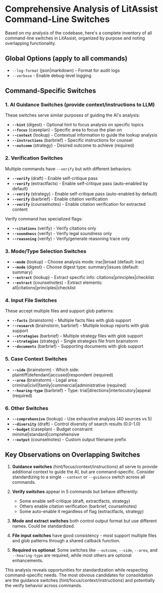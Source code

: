 # Comprehensive Analysis of LitAssist Command-Line Switches

Based on my analysis of the codebase, here's a complete inventory of all command-line switches in LitAssist, organized by purpose and noting overlapping functionality.

## Global Options (apply to all commands)
- `--log-format` (json|markdown) - Format for audit logs
- `--verbose` - Enable debug-level logging

## Command-Specific Switches

### 1. AI Guidance Switches (provide context/instructions to LLM)
These switches serve similar purposes of guiding the AI's analysis:
- **`--hint`** (digest) - Optional hint to focus analysis on specific topics
- **`--focus`** (caseplan) - Specific area to focus the plan on  
- **`--context`** (lookup) - Contextual information to guide the lookup analysis
- **`--instructions`** (barbrief) - Specific instructions for counsel
- **`--outcome`** (strategy) - Desired outcome to achieve (required)

### 2. Verification Switches
Multiple commands have `--verify` but with different behaviors:
- **`--verify`** (draft) - Enable self-critique pass
- **`--verify`** (extractfacts) - Enable self-critique pass (auto-enabled by default)
- **`--verify`** (strategy) - Enable self-critique pass (auto-enabled by default)
- **`--verify`** (barbrief) - Enable citation verification
- **`--verify`** (counselnotes) - Enable citation verification for extracted content

Verify command has specialized flags:
- **`--citations`** (verify) - Verify citations only
- **`--soundness`** (verify) - Verify legal soundness only
- **`--reasoning`** (verify) - Verify/generate reasoning trace only

### 3. Mode/Type Selection Switches
- **`--mode`** (lookup) - Choose analysis mode: irac|broad (default: irac)
- **`--mode`** (digest) - Choose digest type: summary|issues (default: summary)
- **`--extract`** (lookup) - Extract specific info: citations|principles|checklist
- **`--extract`** (counselnotes) - Extract elements: all|citations|principles|checklist

### 4. Input File Switches
These accept multiple files and support glob patterns:
- **`--facts`** (brainstorm) - Multiple facts files with glob support
- **`--research`** (brainstorm, barbrief) - Multiple lookup reports with glob support
- **`--strategies`** (barbrief) - Multiple strategy files with glob support
- **`--strategies`** (strategy) - Single strategies file from brainstorm
- **`--documents`** (barbrief) - Supporting documents with glob support

### 5. Case Context Switches
- **`--side`** (brainstorm) - Which side: plaintiff|defendant|accused|respondent (required)
- **`--area`** (brainstorm) - Legal area: criminal|civil|family|commercial|administrative (required)
- **`--hearing-type`** (barbrief) - Type: trial|directions|interlocutory|appeal (required)

### 6. Other Switches
- **`--comprehensive`** (lookup) - Use exhaustive analysis (40 sources vs 5)
- **`--diversity`** (draft) - Control diversity of search results (0.0-1.0)
- **`--budget`** (caseplan) - Budget constraint: minimal|standard|comprehensive
- **`--output`** (counselnotes) - Custom output filename prefix

## Key Observations on Overlapping Switches

1. **Guidance switches** (hint/focus/context/instructions) all serve to provide additional context to guide the AI, but are command-specific. Consider standardizing to a single `--context` or `--guidance` switch across all commands.

2. **Verify switches** appear in 5 commands but behave differently:
   - Some enable self-critique (draft, extractfacts, strategy)
   - Others enable citation verification (barbrief, counselnotes)
   - Some auto-enable it regardless of flag (extractfacts, strategy)

3. **Mode and extract switches** both control output format but use different names. Could be standardized.

4. **File input switches** have good consistency - most support multiple files and glob patterns through a shared callback function.

5. **Required vs optional**: Some switches like `--outcome`, `--side`, `--area`, and `--hearing-type` are required, while most others are optional enhancements.

This analysis reveals opportunities for standardization while respecting command-specific needs. The most obvious candidates for consolidation are the guidance switches (hint/focus/context/instructions) and potentially the verify behavior across commands.